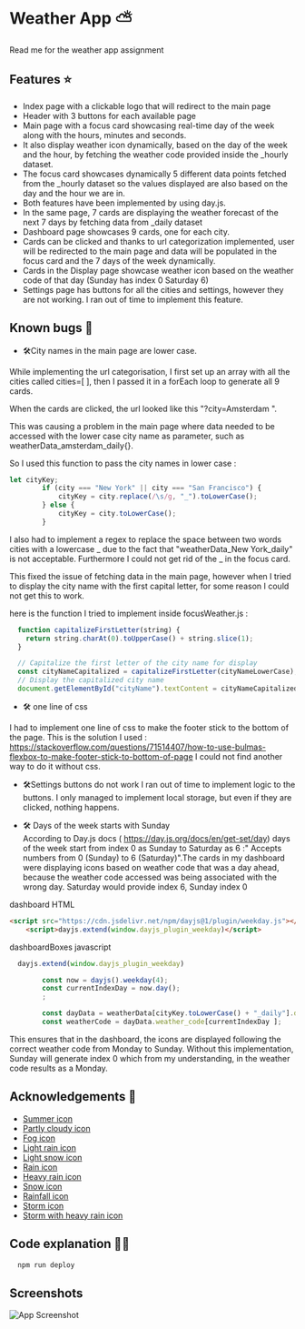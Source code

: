 
# Weather App ⛅

Read me for the weather app assignment

 
 
## Features ⭐
 
- Index page with a clickable logo that will redirect to the main page
- Header with 3 buttons for each available page
- Main page with a focus card showcasing real-time day of the week along with the hours, minutes and seconds.
- It also display weather icon dynamically, based on the day of the week and the hour, by fetching the weather code provided inside the _hourly dataset.
-  The focus card showcases dynamically 5 different data points fetched from the _hourly dataset so the values displayed are also based on the day and the hour we are in.
- Both features have been implemented by using day.js.
- In the same page, 7 cards are displaying the weather forecast of the next 7 days by fetching data from _daily dataset
- Dashboard page showcases 9 cards, one for each city.
- Cards can be clicked and thanks to url categorization implemented, user will be redirected to the main page and data will be populated in the focus card and the 7 days of the week dynamically.
- Cards in the Display page showcase weather icon based on the weather code of that day (Sunday has index 0 Saturday 6)
- Settings page has buttons for all the cities and settings, however they are not working. I ran out of time to implement this feature.

## Known bugs 🐛

 - 🛠️City names in the main page are lower case. 
 
  While implementing the url categorisation, I first set up an array with all the cities called cities=[ ], then I passed it in a forEach loop to generate all 9 cards.

When the cards are clicked, the url looked like this "?city=Amsterdam ".

This was causing a problem in the main page where data needed to be accessed with the lower case city name as parameter, such as weatherData_amsterdam_daily{}.

So I used this function to pass the city names in lower case :

```js
let cityKey;
        if (city === "New York" || city === "San Francisco") {
            cityKey = city.replace(/\s/g, "_").toLowerCase();
        } else {
            cityKey = city.toLowerCase();
        }
```

I also had to implement a regex to replace the space between two words cities with a lowercase _ due to the fact that "weatherData_New York_daily" is not acceptable. Furthermore I could not get rid of the _ in the focus card.

This fixed the issue of  fetching data in the main page, however when I tried to display the city name with the first capital letter, for some reason I could not get this to work.

here is the function I tried to implement inside focusWeather.js :

```js
  function capitalizeFirstLetter(string) {
    return string.charAt(0).toUpperCase() + string.slice(1);
  }

  // Capitalize the first letter of the city name for display
  const cityNameCapitalized = capitalizeFirstLetter(cityNameLowerCase);
  // Display the capitalized city name 
  document.getElementById("cityName").textContent = cityNameCapitalized;
  ```

  - 🛠️ one line of css
  
  I had to implement one line of css to make the footer stick to the bottom of the page.
  This is the solution I used : https://stackoverflow.com/questions/71514407/how-to-use-bulmas-flexbox-to-make-footer-stick-to-bottom-of-page
 I could not find another way to do it without css.

- 🛠️Settings buttons do not work
I ran out of time to implement logic to the buttons.
I only managed to implement local storage, but even if they are clicked, nothing happens.

- 🛠️ Days of the week starts with Sunday  
 According to Day.js docs ( https://day.js.org/docs/en/get-set/day) days of the week start from index 0 as Sunday to Saturday as 6 :" Accepts numbers from 0 (Sunday) to 6 (Saturday)".The cards in my dashboard were displaying icons based on weather code that was a day ahead, because the weather code accessed was being associated with the wrong day. Saturday would provide index 6, Sunday index 0

dashboard HTML

```html
<script src="https://cdn.jsdelivr.net/npm/dayjs@1/plugin/weekday.js"></script>
    <script>dayjs.extend(window.dayjs_plugin_weekday)</script>
```

dashboardBoxes javascript
```js
  dayjs.extend(window.dayjs_plugin_weekday)

        const now = dayjs().weekday(4);
        const currentIndexDay = now.day();
        ;

        const dayData = weatherData[cityKey.toLowerCase() + "_daily"].daily;
        const weatherCode = dayData.weather_code[currentIndexDay ]; 
```

This ensures that in the dashboard, the icons are displayed following the correct weather code from Monday to Sunday. Without this implementation, Sunday will generate index 0 which from my understanding, in the weather code results as a Monday.

## Acknowledgements 📗

 - [Summer icon](https://icons8.com/icon/cWfpk9mCJWJm/summer)
 - [Partly cloudy icon](https://icons8.com/icon/zIVmoh4T8wh7/partly-cloudy-day)
 - [Fog icon](https://icons8.com/icon/qHIFUjYhnsFU/fog)
 - [Light rain icon](https://icons8.com/icon/QZJFPE7TNi5Q/light-rain)
 - [Light snow icon](https://icons8.com/icon/JBQOSn7KOSuD/light-snow)
 - [Rain icon](https://icons8.com/icon/kKxyuLXD4w0n/rain)
 - [Heavy rain icon](https://icons8.com/icon/7Dcax1eBasEf/heavy-rain)
 - [Snow icon](https://icons8.com/icon/cyZConbteZk9/snow)
 - [Rainfall icon](https://icons8.com/icon/ycLdTupX7dng/rainfall)
 - [Storm icon](https://icons8.com/icon/DlsFhDMp4rhs/storm)
 - [Storm with heavy rain icon](https://icons8.com/icon/6AAyqKfBlzoB/storm-with-heavy-rain)
 


## Code explanation 👨‍💻

 

```bash
  npm run deploy
```


## Screenshots

![App Screenshot](https://via.placeholder.com/468x300?text=App+Screenshot+Here)


